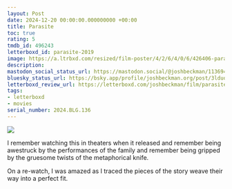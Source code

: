 ```yaml
---
layout: Post
date: 2024-12-20 00:00:00.000000000 +00:00
title: Parasite
toc: true
rating: 5
tmdb_id: 496243
letterboxd_id: parasite-2019
image: https://a.ltrbxd.com/resized/film-poster/4/2/6/4/0/6/426406-parasite-0-600-0-900-crop.jpg?v=8f5653f710
description:
mastodon_social_status_url: https://mastodon.social/@joshbeckman/113694841183525299
bluesky_status_url: https://bsky.app/profile/joshbeckman.org/post/3lduow43mdy2g
letterboxd_review_url: https://letterboxd.com/joshbeckman/film/parasite-2019/
tags:
- letterboxd
- movies
serial_number: 2024.BLG.136
---
```

 <p><img src="https://a.ltrbxd.com/resized/film-poster/4/2/6/4/0/6/426406-parasite-0-600-0-900-crop.jpg?v=8f5653f710"/></p> <p>I remember watching this in theaters when it released and remember being awestruck by the performances of the family and remember being gripped by the gruesome twists of the metaphorical knife.</p><p>On a re-watch, I was amazed as I traced the pieces of the story weave their way into a perfect fit.</p> 
